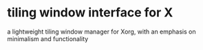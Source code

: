# tiling window interface for X

a lightweight tiling window manager for Xorg, with an emphasis on minimalism and functionality
